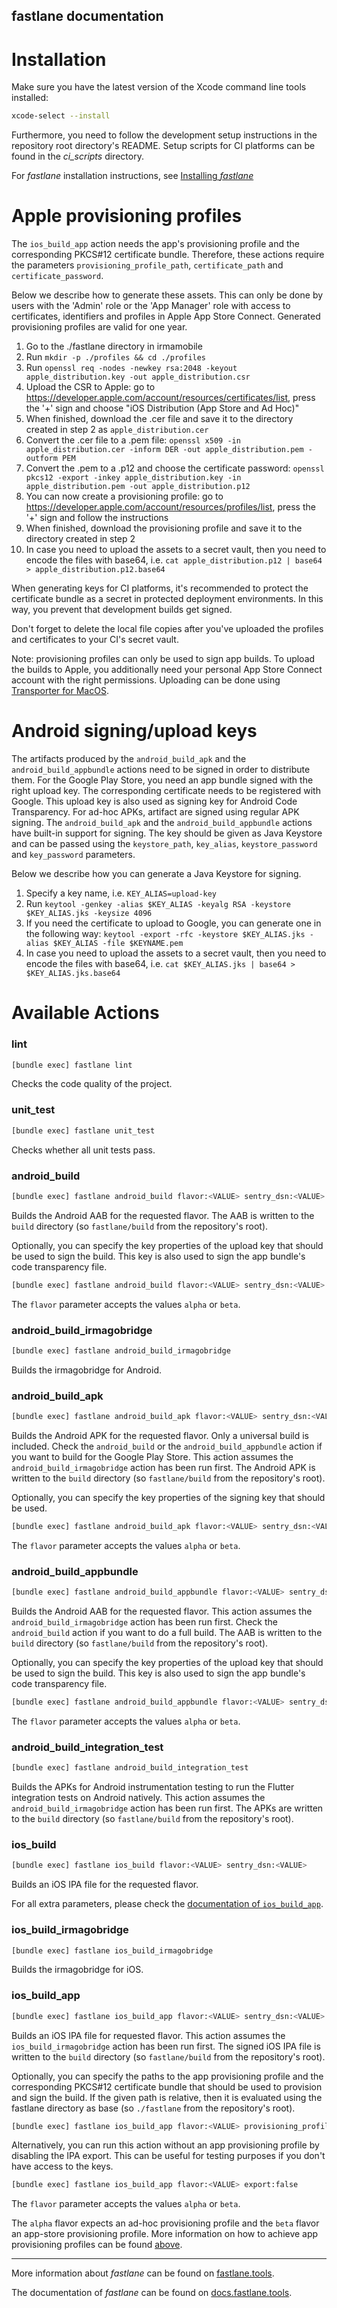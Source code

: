 fastlane documentation
----

# Installation

Make sure you have the latest version of the Xcode command line tools installed:

```sh
xcode-select --install
```

Furthermore, you need to follow the development setup instructions in the repository root directory's README.
Setup scripts for CI platforms can be found in the _ci_scripts_ directory.

For _fastlane_ installation instructions, see [Installing _fastlane_](https://docs.fastlane.tools/#installing-fastlane)

# Apple provisioning profiles
The `ios_build_app` action needs the app's provisioning profile and the corresponding PKCS#12 certificate bundle.
Therefore, these actions require the parameters `provisioning_profile_path`, `certificate_path` and `certificate_password`.

Below we describe how to generate these assets. This can only be done by users with the 'Admin' role or
the 'App Manager' role with access to certificates, identifiers and profiles in Apple App Store Connect.
Generated provisioning profiles are valid for one year.

 1. Go to the ./fastlane directory in irmamobile
 2. Run `mkdir -p ./profiles && cd ./profiles`
 3. Run `openssl req -nodes -newkey rsa:2048 -keyout apple_distribution.key -out apple_distribution.csr`
 4. Upload the CSR to Apple: go to https://developer.apple.com/account/resources/certificates/list, press the '+' sign
    and choose "iOS Distribution (App Store and Ad Hoc)"
 5. When finished, download the .cer file and save it to the directory created in step 2 as `apple_distribution.cer`
 6. Convert the .cer file to a .pem file:
    `openssl x509 -in apple_distribution.cer -inform DER -out apple_distribution.pem -outform PEM`
 7. Convert the .pem to a .p12 and choose the certificate password:
    `openssl pkcs12 -export -inkey apple_distribution.key -in apple_distribution.pem -out apple_distribution.p12`
 8. You can now create a provisioning profile: go to https://developer.apple.com/account/resources/profiles/list,
    press the '+' sign and follow the instructions
 9. When finished, download the provisioning profile and save it to the directory created in step 2
 10. In case you need to upload the assets to a secret vault, then you need to encode the files with base64,
     i.e. `cat apple_distribution.p12 | base64 > apple_distribution.p12.base64`

When generating keys for CI platforms, it's recommended to protect the certificate bundle as a secret in
protected deployment environments. In this way, you prevent that development builds get signed.

Don't forget to delete the local file copies after you've uploaded the profiles and certificates to your CI's secret vault.

Note: provisioning profiles can only be used to sign app builds. To upload the builds to Apple,
you additionally need your personal App Store Connect account with the right permissions.
Uploading can be done using [Transporter for MacOS](https://apps.apple.com/us/app/transporter/id1450874784?mt=12).

# Android signing/upload keys
The artifacts produced by the `android_build_apk` and the `android_build_appbundle` actions need to be signed in order
to distribute them. For the Google Play Store, you need an app bundle signed with the right upload key.
The corresponding certificate needs to be registered with Google. This upload key is also used as signing key for
Android Code Transparency. For ad-hoc APKs, artifact are signed using regular APK signing.
The `android_build_apk` and the `android_build_appbundle` actions have built-in support for signing.
The key should be given as Java Keystore and can be passed using the `keystore_path`, `key_alias`, `keystore_password`
and `key_password` parameters.

Below we describe how you can generate a Java Keystore for signing.

 1. Specify a key name, i.e. `KEY_ALIAS=upload-key`
 2. Run `keytool -genkey -alias $KEY_ALIAS -keyalg RSA -keystore $KEY_ALIAS.jks -keysize 4096`
 3. If you need the certificate to upload to Google, you can generate one in the following way:
    `keytool -export -rfc -keystore $KEY_ALIAS.jks -alias $KEY_ALIAS -file $KEYNAME.pem`
 4. In case you need to upload the assets to a secret vault, then you need to encode the files with base64,
    i.e. `cat $KEY_ALIAS.jks | base64 > $KEY_ALIAS.jks.base64`

# Available Actions

### lint

```sh
[bundle exec] fastlane lint
```

Checks the code quality of the project.

### unit_test

```sh
[bundle exec] fastlane unit_test
```

Checks whether all unit tests pass.

### android_build

```sh
[bundle exec] fastlane android_build flavor:<VALUE> sentry_dsn:<VALUE>
```

Builds the Android AAB for the requested flavor.
The AAB is written to the `build` directory (so `fastlane/build` from the repository's root).

Optionally, you can specify the key properties of the upload key that should be used to sign the build.
This key is also used to sign the app bundle's code transparency file.

```sh
[bundle exec] fastlane android_build flavor:<VALUE> sentry_dsn:<VALUE> keystore_path:<VALUE> key_alias:<VALUE> keystore_password:<VALUE> key_password:<VALUE>
```

The `flavor` parameter accepts the values `alpha` or `beta`.

### android_build_irmagobridge

```sh
[bundle exec] fastlane android_build_irmagobridge
```

Builds the irmagobridge for Android.

### android_build_apk

```sh
[bundle exec] fastlane android_build_apk flavor:<VALUE> sentry_dsn:<VALUE>
```

Builds the Android APK for the requested flavor. Only a universal build is included. Check the `android_build`
or the `android_build_appbundle` action if you want to build for the Google Play Store.
This action assumes the `android_build_irmagobridge` action has been run first.
The Android APK is written to the `build` directory (so `fastlane/build` from the repository's root).

Optionally, you can specify the key properties of the signing key that should be used.

```sh
[bundle exec] fastlane android_build_apk flavor:<VALUE> sentry_dsn:<VALUE> keystore_path:<VALUE> key_alias:<VALUE> keystore_password:<VALUE> key_password:<VALUE>
```

The `flavor` parameter accepts the values `alpha` or `beta`.

### android_build_appbundle

```sh
[bundle exec] fastlane android_build_appbundle flavor:<VALUE> sentry_dsn:<VALUE>
```

Builds the Android AAB for the requested flavor.
This action assumes the `android_build_irmagobridge` action has been run first.
Check the `android_build` action if you want to do a full build.
The AAB is written to the `build` directory (so `fastlane/build` from the repository's root).

Optionally, you can specify the key properties of the upload key that should be used to sign the build.
This key is also used to sign the app bundle's code transparency file.

```sh
[bundle exec] fastlane android_build_appbundle flavor:<VALUE> sentry_dsn:<VALUE> keystore_path:<VALUE> key_alias:<VALUE> keystore_password:<VALUE> key_password:<VALUE>
```

The `flavor` parameter accepts the values `alpha` or `beta`.

### android_build_integration_test

```sh
[bundle exec] fastlane android_build_integration_test
```

Builds the APKs for Android instrumentation testing to run the Flutter integration tests on Android natively.
This action assumes the `android_build_irmagobridge` action has been run first.
The APKs are written to the `build` directory (so `fastlane/build` from the repository's root).

### ios_build

```sh
[bundle exec] fastlane ios_build flavor:<VALUE> sentry_dsn:<VALUE>
```

Builds an iOS IPA file for the requested flavor.

For all extra parameters, please check the [documentation of `ios_build_app`](#ios_build_app).

### ios_build_irmagobridge

```sh
[bundle exec] fastlane ios_build_irmagobridge
```

Builds the irmagobridge for iOS.

### ios_build_app

```sh
[bundle exec] fastlane ios_build_app flavor:<VALUE> sentry_dsn:<VALUE>
```

Builds an iOS IPA file for requested flavor. This action
assumes the `ios_build_irmagobridge` action has been run first.
The signed iOS IPA file is written to the `build` directory (so `fastlane/build` from the repository's root).

Optionally, you can specify the paths to the app provisioning profile and the corresponding PKCS#12 certificate bundle
that should be used to provision and sign the build. If the given path is relative, then it is evaluated using the
fastlane directory as base (so `./fastlane` from the repository's root).

```sh
[bundle exec] fastlane ios_build_app flavor:<VALUE> provisioning_profile_path:<VALUE> certificate_path:<VALUE> certificate_password:<VALUE>
```

Alternatively, you can run this action without an app provisioning profile by disabling the IPA export.
This can be useful for testing purposes if you don't have access to the keys.

```sh
[bundle exec] fastlane ios_build_app flavor:<VALUE> export:false
```

The `flavor` parameter accepts the values `alpha` or `beta`.

The `alpha` flavor expects an ad-hoc provisioning profile and the `beta` flavor an app-store provisioning profile.
More information on how to achieve app provisioning profiles can be found [above](#apple-provisioning-profiles).

----

More information about _fastlane_ can be found on [fastlane.tools](https://fastlane.tools).

The documentation of _fastlane_ can be found on [docs.fastlane.tools](https://docs.fastlane.tools).
